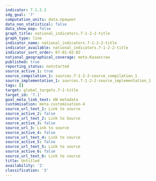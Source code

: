```yaml
---
indicator: 7.1.2.2
sdg_goal: '7'
computation_units: data.процент
data_non_statistical: false
data_show_map: false
graph_title: national_indicators.7-1-2-2-title
graph_type: line
indicator_name: national_indicators.7-1-2-2-title
indicator_available: national_indicators.7-1-2-2-title
indicator_sort_order: 07-01-02-02
national_geographical_coverage: meta.Казахстан
published: true
reporting_status: notstarted
source_active_1: true
source_compilation_1: sources.7-1-2-2-source_compilation_1
source_implementation_1: sources.7-1-2-2-source_implementation_1
tags: []
target: global_targets.7-1-title
target_id: '7.1'
goal_meta_link_text: UN metadata
customisation: meta.customisation-4
source_url_text_1: Link to source
source_active_2: false
source_url_text_2: Link to Source
source_active_3: false
source_url_3: Link to source
source_active_4: false
source_url_text_4: Link to source
source_active_5: false
source_url_text_5: Link to source
source_active_6: false
source_url_text_6: Link to source
title: Untitled
availability: '2'
classification: '3'
---
```

